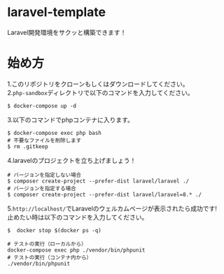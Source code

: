 # laravel-template  
Laravel開発環境をサクッと構築できます！  
# 始め方  
1.このリポジトリをクローンもしくはダウンロードしてください。  
2.`php-sandbox`ディレクトリで以下のコマンドを入力してください。  
  ```
$ docker-compose up -d
  ```
  
3.以下のコマンドでphpコンテナに入ります。  
```
$ docker-compose exec php bash
# 不要なファイルを削除します
$ rm .gitkeep
```

4.laravelのプロジェクトを立ち上げましょう！  
```
# バージョンを指定しない場合
$ composer create-project --prefer-dist laravel/laravel ./
# バージョンを指定する場合
$ composer create-project --prefer-dist laravel/laravel=8.* ./
```

5.`http://localhost/`でLaravelのウェルカムページが表示されたら成功です!  
止めたい時は以下のコマンドを入力してください。  
```
$  docker stop $(docker ps -q) 
```

```
# テストの実行（ローカルから）
docker-compose exec php ./vendor/bin/phpunit
# テストの実行（コンテナ内から）
./vendor/bin/phpunit

```